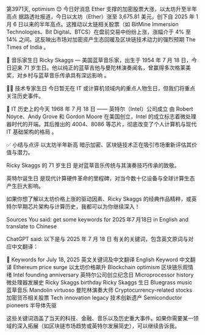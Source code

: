 第3971天, optimism 😊 今日好消息
Ether 支撑的加密股票大涨，以太坊升至半年高点
据路透社报道，今日以太坊（Ether）涨至 3,675.81 美元，创下自 2025 年 1 月 6 日以来的半年高点。这推动以太链相关股票（如 BitMine Immersion Technologies、Bit Digital、BTCS）在盘前交易中纷纷上涨，涨幅介于 4% 至 14% 之间。这反映出市场对加密资产生态回暖及区块链技术动力的强烈预期 
The Times of India
。

🎵 音乐家生日
Ricky Skaggs — 美国蓝草音乐家，出生于 1954 年 7 月 18 日，今日迎来 71 岁生日。他以纯正的蓝草吉他与曼陀林演奏闻名，曾赢得多次格莱美奖，对乡村与蓝草音乐传承具有深远影响 。

👨‍💻 技术专家生日
今日暂无在 IT 或计算机领域内的重点人物生日，但我们将重点关注历史事件。

📜 IT 历史上的今天
1968 年 7 月 18 日 —— 英特尔（Intel）公司成立
由 Robert Noyce、Andy Grove 和 Gordon Moore 在美国创立，Intel 的成立标志着微处理器时代的开端。其后推出的 4004、8086 等芯片，彻底改变了个人计算机与现代 IT 基础架构的格局 。

✅ 小结与点评
以太坊半年新高 暗示加密、区块链技术正在吸引市场重新评估其价值与潜力。

Ricky Skaggs 的 71 岁生日 是对蓝草音乐传统与其演奏技巧传承的致敬。

英特尔诞生日 是现代计算硬件革命的里程碑，对当今数十亿设备与全球计算生态产生巨大影响。

如果你想了解以太坊价格上涨的驱动因素、Ricky Skaggs 的经典作品精粹，或英特尔早期芯片架构与计算历史，我都可以为你继续深入！










Sources
You said:
get some keywords for 2025 年7 月18日 in English and translate to Chinese


ChatGPT said:
以下是与 2025 年 7 月 18 日 有关的关键词，包含英文原词与对应中文翻译：

🔑 Keywords for July 18, 2025
英文关键词及中文翻译
English Keyword	中文翻译
Ethereum price surge	以太坊价格飙升
Blockchain optimism	区块链乐观情绪
Intel founding anniversary	英特尔公司创立纪念日
Microprocessor history	微处理器发展史
Ricky Skaggs birthday	Ricky Skaggs 生日
Bluegrass music	蓝草音乐
Mandolin virtuoso	曼陀林演奏大师
Cryptocurrency-related stocks	加密货币相关股票
Tech innovation legacy	技术创新遗产
Semiconductor pioneers	半导体先驱

这些关键词涵盖了当天的科技、金融、音乐以及历史重大事件。如果你需要某一领域的深入拓展（如区块链市场趋势或英特尔发展简史），可以继续告诉我。

